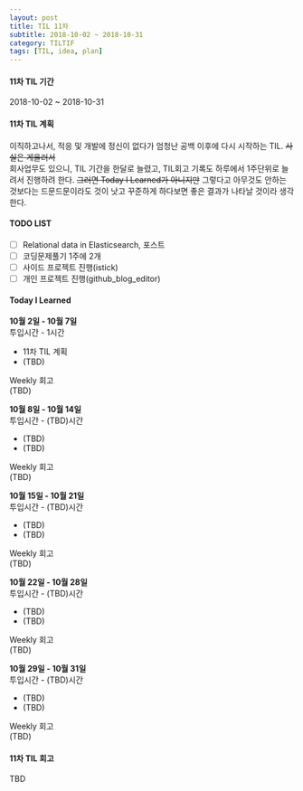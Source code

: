 ```yaml
---
layout: post
title: TIL 11차
subtitle: 2018-10-02 ~ 2018-10-31
category: TILTIF
tags: [TIL, idea, plan]
---
```

<h4>11차 TIL 기간</h4>

2018-10-02 ~ 2018-10-31

<h4>11차 TIL 계획</h4>

이직하고나서, 적응 및 개발에 정신이 없다가 엄청난 공백 이후에 다시 시작하는 TIL. ~~사실은 게을러서~~<br/>
회사업무도 있으니, TIL 기간을 한달로 늘렸고, TIL회고 기록도 하루에서 1주단위로 늘려서 진행하려 한다. ~~그러면 Today I Learned가 아니지만~~
그렇다고 아무것도 안하는 것보다는 드문드문이라도 것이 낫고 꾸준하게 하다보면 좋은 결과가 나타날 것이라 생각한다.


<h4>TODO LIST</h4>

- [ ] Relational data in Elasticsearch, 포스트
- [ ] 코딩문제풀기 1주에 2개
- [ ] 사이드 프로젝트 진행(istick)
- [ ] 개인 프로젝트 진행(github_blog_editor)

<h4>Today I Learned</h4>

**10월 2일 - 10월 7일**<br/>
투입시간 - 1시간
- 11차 TIL 계획
- (TBD)

Weekly 회고<br/>
(TBD)

**10월 8일 - 10월 14일**<br/>
투입시간 - (TBD)시간
- (TBD)
- (TBD)

Weekly 회고<br/>
(TBD)

**10월 15일 - 10월 21일**<br/>
투입시간 - (TBD)시간
- (TBD)
- (TBD)

Weekly 회고<br/>
(TBD)

**10월 22일 - 10월 28일**<br/>
투입시간 - (TBD)시간
- (TBD)
- (TBD)

Weekly 회고<br/>
(TBD)


**10월 29일 - 10월 31일**<br/>
투입시간 - (TBD)시간
- (TBD)
- (TBD)

Weekly 회고<br/>
(TBD)


<h4>11차 TIL 회고</h4>

TBD